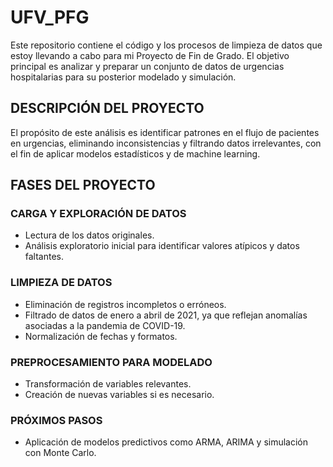 # UFV_PFG

Este repositorio contiene el código y los procesos de limpieza de datos que estoy llevando a cabo para mi Proyecto de Fin de Grado. El objetivo principal es analizar y preparar un conjunto de datos de urgencias hospitalarias para su posterior modelado y simulación.

## DESCRIPCIÓN DEL PROYECTO

El propósito de este análisis es identificar patrones en el flujo de pacientes en urgencias, eliminando inconsistencias y filtrando datos irrelevantes, con el fin de aplicar modelos estadísticos y de machine learning.

## FASES DEL PROYECTO

### CARGA Y EXPLORACIÓN DE DATOS
- Lectura de los datos originales.
- Análisis exploratorio inicial para identificar valores atípicos y datos faltantes.

### LIMPIEZA DE DATOS
- Eliminación de registros incompletos o erróneos.
- Filtrado de datos de enero a abril de 2021, ya que reflejan anomalías asociadas a la pandemia de COVID-19.
- Normalización de fechas y formatos.

### PREPROCESAMIENTO PARA MODELADO
- Transformación de variables relevantes.
- Creación de nuevas variables si es necesario.

### PRÓXIMOS PASOS
- Aplicación de modelos predictivos como ARMA, ARIMA y simulación con Monte Carlo.
